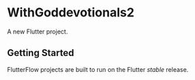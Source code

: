 # WithGoddevotionals2

A new Flutter project.

## Getting Started

FlutterFlow projects are built to run on the Flutter _stable_ release.
